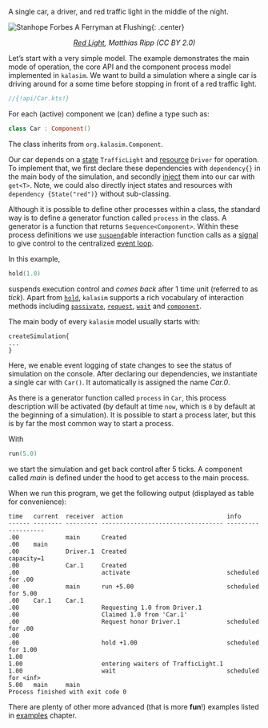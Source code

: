 <!--## Cars-->

A single car, a driver, and red traffic light in the middle of the night. 

![Stanhope Forbes A Ferryman at Flushing](trafficlight.jpg){: .center}

<p align="center">
<i><a href="https://pxhere.com/en/photo/385193">Red Light</a>, Matthias Ripp (CC BY 2.0)</i>
</p>

Let’s start with a very simple model. The example demonstrates the main mode of operation, the core API and the component process model implemented in `kalasim`. We want to build a simulation where a single car is driving around for a some time before stopping in front of a red traffic light.

```kotlin
//{!api/Car.kts!}
```

<!--This example corresponds to the `Cars` `salabim` example https://www.salabim.org/manual/Modeling.html-->

For each (active) component we (can) define a type such as:

```kotlin
class Car : Component()
```

The class inherits from `org.kalasim.Component`.

Our car depends on a [state](../state.md) `TrafficLight` and [resource](../resource.md) `Driver` for operation. To implement that, we first declare these dependencies with `dependency{}` in the main body of the simulation, and secondly [inject](../basics.md#dependency-injection) them into our car with `get<T>`. Note, we could also directly inject states and resources with `dependency {State("red")}` without sub-classing.

Although it is possible to define other processes within a class,
the standard way is to define a generator function called `process` in the class.
A generator is a function that returns `Sequence<Component>`. Within these process definitions we use [`suspend`](https://kotlinlang.org/docs/reference/coroutines/basics.html#your-first-coroutine)able interaction function calls as a [signal](../basics.md#dependency-injection) to give control to the centralized [event loop](../basics.md#event-queue).

In this example,

```kotlin
hold(1.0)
```

suspends execution control and *comes back* after 1 time unit (referred to as _tick_). Apart from [`hold`](../component.md#hold), `kalasim` supports a rich vocabulary of interaction methods including [`passivate`](../component.md#passivate), [`request`](../component.md#request), [`wait`](../component.md#wait) and [`component`](../component.md#standby).


The main body of every `kalasim` model usually starts with:
```
createSimulation{
...
}
```
Here, we enable event logging of state changes to see the status of simulation on the console. After declaring our dependencies, we instantiate a single car with `Car()`. It automatically is assigned the name *Car.0*.

As there is a generator function called `process` in `Car`, this process description will be activated (by default at time `now`, which is `0` by default at the beginning of a simulation). It is possible to start a process later, but this is by far the most common way to start a process.

With

```kotlin
run(5.0)
```

we start the simulation and get back control after 5 ticks. A component called *main* is defined under the hood to get access to the main process.

When we run this program, we get the following output (displayed as table for convenience):

```
time   current  receiver  action                             info               
------ -------- --------- ---------------------------------- -------------------
.00             main      Created
.00    main
.00             Driver.1  Created                             capacity=1
.00             Car.1     Created
.00                       activate                           scheduled for .00
.00             main      run +5.00                          scheduled for 5.00
.00    Car.1    Car.1
.00                       Requesting 1.0 from Driver.1 
.00                       Claimed 1.0 from 'Car.1'
.00                       Request honor Driver.1             scheduled for .00
.00
.00                       hold +1.00                         scheduled for 1.00
1.00
1.00                      entering waiters of TrafficLight.1
1.00                      wait                               scheduled for <inf>
5.00   main     main
Process finished with exit code 0
```

There are plenty of other more advanced (that is more **fun**!) examples listed in [examples](../examples.md) chapter.
